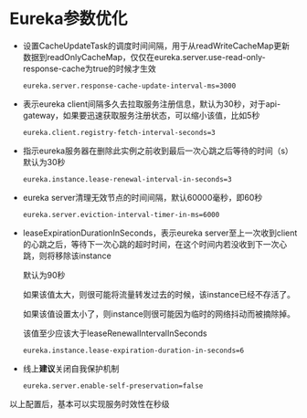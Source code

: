 # Eureka参数优化

* 设置CacheUpdateTask的调度时间间隔，用于从readWriteCacheMap更新数据到readOnlyCacheMap，仅仅在eureka.server.use-read-only-response-cache为true的时候才生效

  ```properties
  eureka.server.response-cache-update-interval-ms=3000
  ```

* 表示eureka client间隔多久去拉取服务注册信息，默认为30秒，对于api-gateway，如果要迅速获取服务注册状态，可以缩小该值，比如5秒 

  ```properties
  eureka.client.registry-fetch-interval-seconds=3
  ```

* 指示eureka服务器在删除此实例之前收到最后一次心跳之后等待的时间（s）默认为30秒

  ```properties
  eureka.instance.lease-renewal-interval-in-seconds=3
  ```

* eureka server清理无效节点的时间间隔，默认60000毫秒，即60秒

  ```properties
  eureka.server.eviction-interval-timer-in-ms=6000
  ```

* leaseExpirationDurationInSeconds，表示eureka server至上一次收到client的心跳之后，等待下一次心跳的超时时间，在这个时间内若没收到下一次心跳，则将移除该instance

  默认为90秒

  如果该值太大，则很可能将流量转发过去的时候，该instance已经不存活了。

  如果该值设置太小了，则instance则很可能因为临时的网络抖动而被摘除掉。

  该值至少应该大于leaseRenewalIntervalInSeconds

  ```properties
  eureka.instance.lease-expiration-duration-in-seconds=6
  ```

* 线上**建议**关闭自我保护机制

  ```properties
  eureka.server.enable-self-preservation=false
  ```

  

以上配置后，基本可以实现服务时效性在秒级